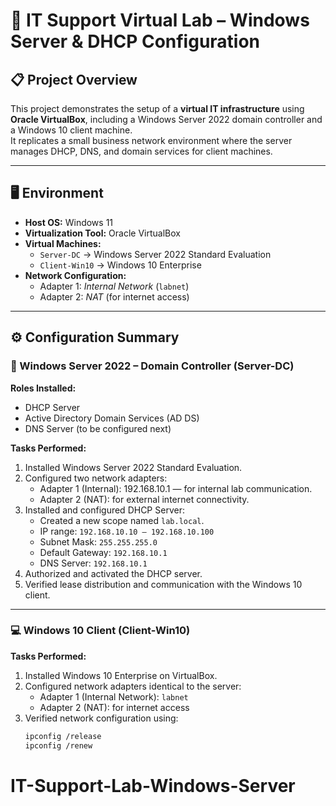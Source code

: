# 🧰 IT Support Virtual Lab – Windows Server & DHCP Configuration

## 📋 Project Overview
This project demonstrates the setup of a **virtual IT infrastructure** using **Oracle VirtualBox**, including a Windows Server 2022 domain controller and a Windows 10 client machine.  
It replicates a small business network environment where the server manages DHCP, DNS, and domain services for client machines.

---

## 🖥️ Environment
- **Host OS:** Windows 11  
- **Virtualization Tool:** Oracle VirtualBox  
- **Virtual Machines:**
  - `Server-DC` → Windows Server 2022 Standard Evaluation  
  - `Client-Win10` → Windows 10 Enterprise  
- **Network Configuration:**
  - Adapter 1: *Internal Network* (`labnet`)  
  - Adapter 2: *NAT* (for internet access)

---

## ⚙️ Configuration Summary

### 🧩 Windows Server 2022 – Domain Controller (Server-DC)
**Roles Installed:**
- DHCP Server
- Active Directory Domain Services (AD DS)
- DNS Server (to be configured next)

**Tasks Performed:**
1. Installed Windows Server 2022 Standard Evaluation.
2. Configured two network adapters:
   - Adapter 1 (Internal): 192.168.10.1 — for internal lab communication.
   - Adapter 2 (NAT): for external internet connectivity.
3. Installed and configured DHCP Server:
   - Created a new scope named `lab.local`.
   - IP range: `192.168.10.10 – 192.168.10.100`
   - Subnet Mask: `255.255.255.0`
   - Default Gateway: `192.168.10.1`
   - DNS Server: `192.168.10.1`
4. Authorized and activated the DHCP server.
5. Verified lease distribution and communication with the Windows 10 client.

---

### 💻 Windows 10 Client (Client-Win10)
**Tasks Performed:**
1. Installed Windows 10 Enterprise on VirtualBox.
2. Configured network adapters identical to the server:
   - Adapter 1 (Internal Network): `labnet`
   - Adapter 2 (NAT): for internet access
3. Verified network configuration using:
   ```bash
   ipconfig /release
   ipconfig /renew
# IT-Support-Lab-Windows-Server
